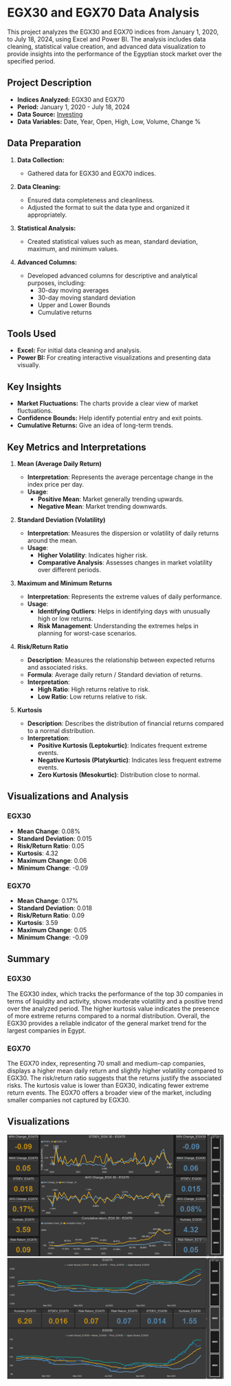 # EGX30 and EGX70 Data Analysis

This project analyzes the EGX30 and EGX70 indices from January 1, 2020, to July 18, 2024, using Excel and Power BI. The analysis includes data cleaning, statistical value creation, and advanced data visualization to provide insights into the performance of the Egyptian stock market over the specified period.

## Project Description

- **Indices Analyzed:** EGX30 and EGX70
- **Period:** January 1, 2020 - July 18, 2024
- **Data Source:** [Investing](https://www.investing.com)
- **Data Variables:** Date, Year, Open, High, Low, Volume, Change %

## Data Preparation

1. **Data Collection:**
   - Gathered data for EGX30 and EGX70 indices.

2. **Data Cleaning:**
   - Ensured data completeness and cleanliness.
   - Adjusted the format to suit the data type and organized it appropriately.

3. **Statistical Analysis:**
   - Created statistical values such as mean, standard deviation, maximum, and minimum values.

4. **Advanced Columns:**
   - Developed advanced columns for descriptive and analytical purposes, including:
     - 30-day moving averages
     - 30-day moving standard deviation
     - Upper and Lower Bounds
     - Cumulative returns

## Tools Used

- **Excel:** For initial data cleaning and analysis.
- **Power BI:** For creating interactive visualizations and presenting data visually.

## Key Insights

- **Market Fluctuations:** The charts provide a clear view of market fluctuations.
- **Confidence Bounds:** Help identify potential entry and exit points.
- **Cumulative Returns:** Give an idea of long-term trends.
## Key Metrics and Interpretations
1. **Mean (Average Daily Return)**
   - **Interpretation**: Represents the average percentage change in the index price per day.
   - **Usage**:
     - **Positive Mean**: Market generally trending upwards.
     - **Negative Mean**: Market trending downwards.

2. **Standard Deviation (Volatility)**
   - **Interpretation**: Measures the dispersion or volatility of daily returns around the mean.
   - **Usage**:
     - **Higher Volatility**: Indicates higher risk.
     - **Comparative Analysis**: Assesses changes in market volatility over different periods.

3. **Maximum and Minimum Returns**
   - **Interpretation**: Represents the extreme values of daily performance.
   - **Usage**:
     - **Identifying Outliers**: Helps in identifying days with unusually high or low returns.
     - **Risk Management**: Understanding the extremes helps in planning for worst-case scenarios.

4. **Risk/Return Ratio**
   - **Description**: Measures the relationship between expected returns and associated risks.
   - **Formula**: Average daily return / Standard deviation of returns.
   - **Interpretation**:
     - **High Ratio**: High returns relative to risk.
     - **Low Ratio**: Low returns relative to risk.

5. **Kurtosis**
   - **Description**: Describes the distribution of financial returns compared to a normal distribution.
   - **Interpretation**:
     - **Positive Kurtosis (Leptokurtic)**: Indicates frequent extreme events.
     - **Negative Kurtosis (Platykurtic)**: Indicates less frequent extreme events.
     - **Zero Kurtosis (Mesokurtic)**: Distribution close to normal.

## Visualizations and Analysis
### EGX30
- **Mean Change**: 0.08%
- **Standard Deviation**: 0.015
- **Risk/Return Ratio**: 0.05
- **Kurtosis**: 4.32
- **Maximum Change**: 0.06
- **Minimum Change**: -0.09

### EGX70
- **Mean Change**: 0.17%
- **Standard Deviation**: 0.018
- **Risk/Return Ratio**: 0.09
- **Kurtosis**: 3.59
- **Maximum Change**: 0.05
- **Minimum Change**: -0.09

## Summary
### EGX30
The EGX30 index, which tracks the performance of the top 30 companies in terms of liquidity and activity, shows moderate volatility and a positive trend over the analyzed period. The higher kurtosis value indicates the presence of more extreme returns compared to a normal distribution. Overall, the EGX30 provides a reliable indicator of the general market trend for the largest companies in Egypt.

### EGX70
The EGX70 index, representing 70 small and medium-cap companies, displays a higher mean daily return and slightly higher volatility compared to EGX30. The risk/return ratio suggests that the returns justify the associated risks. The kurtosis value is lower than EGX30, indicating fewer extreme return events. The EGX70 offers a broader view of the market, including smaller companies not captured by EGX30.
## Visualizations

![EGX30 and EGX70 Analysis](DashBoard_1.png)
![EGX30 and EGX70 Analysis](DashBoard_2.png)
